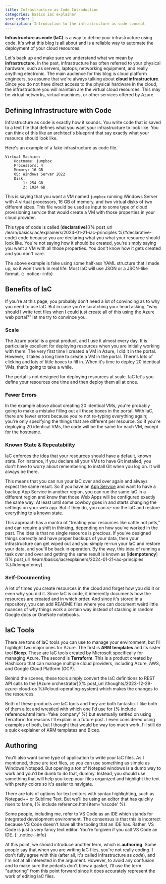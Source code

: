 ```yaml
---
title: Infrastructure as Code Introduction
categories: basics iac explainer
sort_order: 1
description: Introduction to the infrastructure as code concept
---
```

**Infrastructure as code (IaC)** is a way to define your infrastructure using code. It's what this blog is all about and is a reliable way to automate the deployment of your cloud resources.<!--more-->

Let's back up and make sure we understand what we mean by **infrastructure**. In the past, infrastructure has often referred to your physical hardware, such as servers, laptops, networking equipment, and really anything electronic. The main audience for this blog is cloud platform engineers, so assume that we're always talking about **cloud infrastructure**. Since you do not have direct access to the physical hardware in the cloud, the infrastructure you will maintain are the virtual cloud resources. This may be virtual networks, virtual machines, or other services offered by Azure.

## Defining Infrastructure with Code

Infrastructure as code is exactly how it sounds. You write code that is saved to a text file that defines what you want your infrastructure to look like. You can think of this like an architect's blueprint that say exactly what your resource should look like.

Here's an example of a fake infrastructure as code file.

```
Virtual Machine:
    Hostname: jumpbox
    Processors: 4
    Memory: 16 GB
    OS: Windows Server 2022
    Disk:
        1: 254 GB
        2: 1024 GB        
```

This is saying that you want a VM named `jumpbox` running Windows Server with 4 virtual processors, 16 GB of memory, and two virtual disks of two different sizes. This file would be used as input to some type of cloud provisioning service that would create a VM with those properties in your cloud provider.

This type of code is called [**declarative**]({% post_url /learn/basics/iac/explainers/2024-01-21-iac-principles %}#declarative-code) code because you are declaring what you what your resource should look like. You're not saying how it should be created, you're simply saying you want a VM with all those properties. You don't know how it gets created and you don't care.

The above example is fake using some half-ass YAML structure that I made up, so it won't work in real life. Most IaC will use JSON or a JSON-like format.
{: .notice--info}

## Benefits of IaC

If you're at this page, you probably don't need a lot of convincing as to why you need to use IaC. But in case you're scratching your head asking, "why should I write text files when I could just create all of this using the Azure web portal?" let me try to convince you.

### Scale

The Azure portal is a great product, and I use it almost every day. It is particularly excellent for deploying resources when you are initially working with them. The very first time I created a VM in Azure, I did it in the portal. However, it takes a long time to create a VM in the portal. There's lots of clicking and lots of little boxes to fill in. When it's time to deploy 20 identical VMs, that's going to take a while.

The portal is not designed for deploying resources at scale. IaC let's you define your resources one time and then deploy them all at once.

### Fewer Errors

In the example above about creating 20 identical VMs, you're probably going to make a mistake filling out all those boxes in the portal. With IaC, there are fewer errors because you're not re-typing everything again; you're only specifying the things that are different per resource. So if you're deploying 20 identical VMs, the code will be the same for each VM, except for the hostname.

### Known State & Repeatability

IaC enforces the idea that your resources should have a default, known state. For instance, if you declare all your VMs to have Git installed, you don't have to worry about remembering to install Git when you log on. It will always be there.

This means that you can run your IaC over and over again and always expect the same result. So if you have an [App Service](https://learn.microsoft.com/en-us/azure/app-service/overview) and want to have a backup App Service in another region, you can run the same IaC in a different region and know that those Web Apps will be configured exactly the same way. At least until some cowboy goes in and starts changing the settings on your web app. But if they do, you can *re-run* the IaC and restore everything to a known state.

This approach has a mantra of "treating your resources like cattle not pets," and can require a shift in thinking, depending on how you've worked in the past. The idea is that no single resource is precious. If you've designed things correctly and have proper backups of your data, then your infrastructure can get wiped out and you simply re-run your IaC and restore your data, and you'll be back in operation. By the way, this idea of running a task over and over and getting the same result is known as [**idempotency**]({% post_url /learn/basics/iac/explainers/2024-01-21-iac-principles %}#idempotency).

### Self-Documenting

A lot of times you create resources in the cloud and forget how you did it or even why you did it. Since IaC is code, it inherently documents how the resources are created and in which order. And since it's stored in a repository, you can add README files where you can document weird little nuances of why things work a certain way instead of stashing in random Google docs or OneNote notebooks.

## IaC Tools

There are tons of IaC tools you can use to manage your environment, but I'll highlight two major ones for Azure. The first is **ARM templates** and its sister tool **Bicep**. These are IaC tools created by Microsoft specifically for managing Azure. The second is **Terraform**. This is a product created by Hashicorp that can manage multiple cloud providers, including Azure, AWS, and Google Cloud Platform (GCP).

Behind the scenes, these tools simply convert the IaC definitions to REST API calls to the [Azure orchestrator]({% post_url /thoughts/2023-12-29-azure-cloud-os %}#cloud-operating-system) which makes the changes to the resources.

Both of these products are IaC tools and they are both fantastic. I like both of them a lot and wrestled with which one I'd use for {% include reference.html item='fake_company' %} but eventually settled on using Terraform for reasons I'll explain in a future post. I even considered using examples of both, but I thought that would be way too much work. I'll still do a quick explainer of ARM templates and Bicep.

## Authoring

You'll also want some type of application to write your IaC files. As I mentioned, these are text files, so you can use something as simple as Windows Notepad. But opening a ton of Notepad windows is a dumb way to work and you'd be dumb to do that, dummy. Instead, you should use something that will help you keep your files organized and highlight the text with pretty colors so it's easier to navigate.

There are lots of options for text editors with syntax highlighting, such as Notepad++ or Sublime Text. But we'll be using an editor that has quickly risen to fame, {% include reference.html item='vscode' %}.

Some people, including me, refer to VS Code as an IDE which stands for integrated development environment. The consensus is that this is incorrect because VS Code doesn't have all the tooling that an IDE has. Rather, VS Code is just a very fancy text editor. You're forgiven if you call VS Code an IDE.
{: .notice--info}

At this point, we should introduce another term, which is **authoring**. Some people say that when you are writing IaC files, you're not really coding. I don't fully agree with this (after all, it's called infrastructure as *code*), and I'm not at all interested in the argument. However, to avoid any confusion and to make sure the pedants don't blow a gasket, I'll use the term "authoring" from this point forward since it does accurately represent the work of editing IaC files.